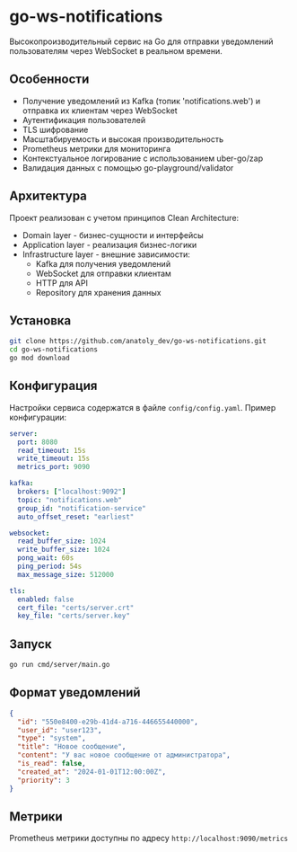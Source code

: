 # go-ws-notifications

Высокопроизводительный сервис на Go для отправки уведомлений пользователям через WebSocket в реальном времени.

## Особенности

- Получение уведомлений из Kafka (топик 'notifications.web') и отправка их клиентам через WebSocket
- Аутентификация пользователей
- TLS шифрование
- Масштабируемость и высокая производительность
- Prometheus метрики для мониторинга
- Контекстуальное логирование с использованием uber-go/zap
- Валидация данных с помощью go-playground/validator

## Архитектура

Проект реализован с учетом принципов Clean Architecture:

- Domain layer - бизнес-сущности и интерфейсы
- Application layer - реализация бизнес-логики
- Infrastructure layer - внешние зависимости:
  - Kafka для получения уведомлений
  - WebSocket для отправки клиентам
  - HTTP для API
  - Repository для хранения данных

## Установка

```bash
git clone https://github.com/anatoly_dev/go-ws-notifications.git
cd go-ws-notifications
go mod download
```

## Конфигурация

Настройки сервиса содержатся в файле `config/config.yaml`. Пример конфигурации:

```yaml
server:
  port: 8080
  read_timeout: 15s
  write_timeout: 15s
  metrics_port: 9090

kafka:
  brokers: ["localhost:9092"]
  topic: "notifications.web"
  group_id: "notification-service"
  auto_offset_reset: "earliest"

websocket:
  read_buffer_size: 1024
  write_buffer_size: 1024
  pong_wait: 60s
  ping_period: 54s
  max_message_size: 512000

tls:
  enabled: false
  cert_file: "certs/server.crt"
  key_file: "certs/server.key"
```

## Запуск

```bash
go run cmd/server/main.go
```


## Формат уведомлений

```json
{
  "id": "550e8400-e29b-41d4-a716-446655440000",
  "user_id": "user123",
  "type": "system",
  "title": "Новое сообщение",
  "content": "У вас новое сообщение от администратора",
  "is_read": false,
  "created_at": "2024-01-01T12:00:00Z",
  "priority": 3
}
```

## Метрики

Prometheus метрики доступны по адресу `http://localhost:9090/metrics`

